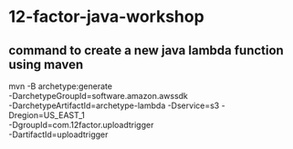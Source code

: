# 12-factor-java-workshop

## command to create a new java lambda function using maven 

mvn -B archetype:generate \
-DarchetypeGroupId=software.amazon.awssdk \
-DarchetypeArtifactId=archetype-lambda -Dservice=s3 -Dregion=US_EAST_1 \
-DgroupId=com.12factor.uploadtrigger \
-DartifactId=uploadtrigger